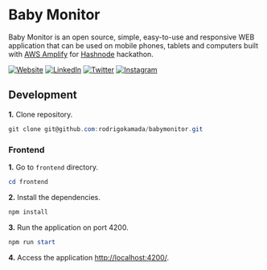 # Baby Monitor


Baby Monitor is an open source, simple, easy-to-use and responsive WEB application that can be used on mobile phones, tablets and computers built with [AWS Amplify](https://aws.amazon.com/amplify/) for [Hashnode](https://hashnode.com/) hackathon.



[![Website](https://shields.braskam.com/v1/shields?name=website&format=rectangle&size=small&radius=5)](https://rodrigo.kamada.com.br)
[![LinkedIn](https://shields.braskam.com/v1/shields?name=linkedin&format=rectangle&size=small&radius=5)](https://www.linkedin.com/in/rodrigokamada)
[![Twitter](https://shields.braskam.com/v1/shields?name=twitter&format=rectangle&size=small&radius=5&socialAccount=rodrigokamada)](https://twitter.com/rodrigokamada)
[![Instagram](https://shields.braskam.com/v1/shields?name=instagram&format=rectangle&size=small&radius=5)](https://www.instagram.com/rodrigokamada)



## Development

**1.** Clone repository.

```powershell
git clone git@github.com:rodrigokamada/babymonitor.git
```

### Frontend

**1.** Go to `frontend` directory.

```powershell
cd frontend
```

**2.** Install the dependencies.

```powershell
npm install
```

**3.** Run the application on port 4200.

```powershell
npm run start
```

**4.** Access the application [http://localhost:4200/](http://localhost:4200/).
